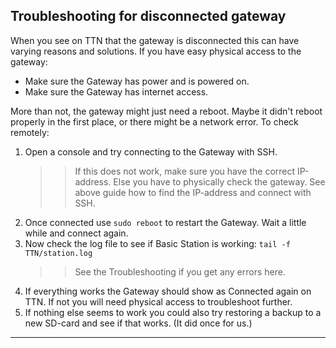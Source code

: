 ## Troubleshooting for disconnected gateway

When you see on TTN that the gateway is disconnected this can have varying reasons and solutions.
If you have easy physical access to the gateway:

- Make sure the Gateway has power and is powered on.
- Make sure the Gateway has internet access.

More than not, the gateway might just need a reboot. Maybe it didn't reboot properly in the first place, or there might be a network error.
To check remotely:

1. Open a console and try connecting to the Gateway with SSH.
	>> If this does not work, make sure you have the correct IP-address. Else you have to physically check the gateway.
	>> See above guide how to find the IP-address and connect with SSH.
2. Once connected use `sudo reboot` to restart the Gateway. Wait a little while and connect again.
3. Now check the log file to see if Basic Station is working: `tail -f TTN/station.log`
	>> See the Troubleshooting if you get any errors here.
4. If everything works the Gateway should show as Connected again on TTN. If not you will need physical access to troubleshoot further.
5. If nothing else seems to work you could also try restoring a backup to a new SD-card and see if that works. (It did once for us.)


---